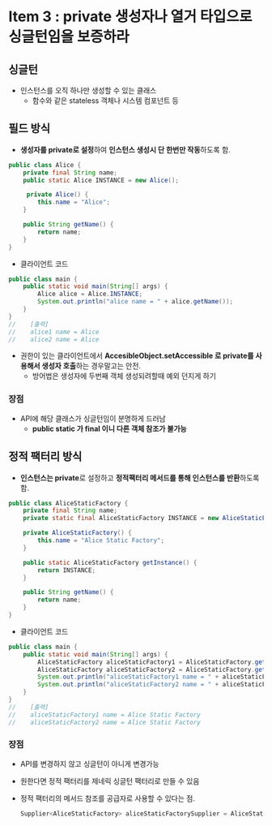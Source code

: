 # Item 3 : private 생성자나 열거 타입으로 싱글턴임을 보증하라

## 싱글턴

- 인스턴스를 오직 하나만 생성할 수 있는 클래스
    - 함수와 같은 stateless 객체나 시스템 컴포넌트 등

## 필드 방식

- **생성자를 private로 설정**하여 **인스턴스 생성시 단 한번만 작동**하도록 함.

```java
public class Alice {
    private final String name;
    public static Alice INSTANCE = new Alice();

     private Alice() {
        this.name = "Alice";
    }

    public String getName() {
        return name;
    }
}
```

- 클라이언트 코드

```java
public class main {
    public static void main(String[] args) {
        Alice alice = Alice.INSTANCE;
        System.out.println("alice name = " + alice.getName());
    }
}
//    [출력]
//    alice1 name = Alice
//    alice2 name = Alice
```

- 권한이 있는 클라이언트에서 **AccesibleObject.setAccessible 로 private를 사용해서 생성자 호출**하는 경우말고는 안전.
    - 방어법은 생성자에 두번째 객체 생성되려할때 예외 던지게 하기

### 장점

- API에 해당 클래스가 싱글턴임이 분명하게 드러남
    - **public static 가 final 이니 다른 객체 참조가 불가능**

## 정적 팩터리 방식

- **인스턴스는 private**로 설정하고 **정적팩터리 메서드를 통해 인스턴스를 반환**하도록 함.

```java
public class AliceStaticFactory {
    private final String name;
    private static final AliceStaticFactory INSTANCE = new AliceStaticFactory();

    private AliceStaticFactory() {
        this.name = "Alice Static Factory";
    }

    public static AliceStaticFactory getInstance() {
        return INSTANCE;
    }

    public String getName() {
        return name;
    }
}
```

- 클라이언트 코드

```java
public class main {
    public static void main(String[] args) {
        AliceStaticFactory aliceStaticFactory1 = AliceStaticFactory.getInstance();
        AliceStaticFactory aliceStaticFactory2 = AliceStaticFactory.getInstance();
        System.out.println("aliceStaticFactory1 name = " + aliceStaticFactory1.getName());
        System.out.println("aliceStaticFactory2 name = " + aliceStaticFactory2.getName());
    }
}
//    [출력]
//    aliceStaticFactory1 name = Alice Static Factory
//    aliceStaticFactory2 name = Alice Static Factory
```

### 장점

- API를 변경하지 않고 싱글턴이 아니게 변경가능
- 원한다면 정적 팩터리를 제네릭 싱글턴 팩터리로 만들 수 있음
- 정적 팩터리의 메서드 참조를 공급자로 사용할 수 있다는 점.
    
    ```java
    Supplier<AliceStaticFactory> aliceStaticFactorySupplier = AliceStaticFactory::getInstance;
    ```